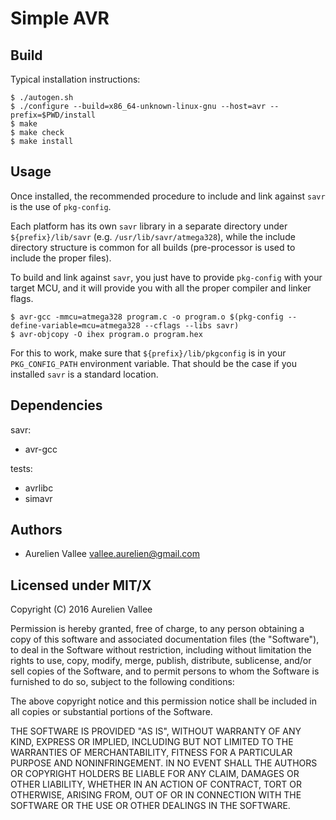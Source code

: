 Simple AVR
==========

Build
-----

Typical installation instructions:

    $ ./autogen.sh
    $ ./configure --build=x86_64-unknown-linux-gnu --host=avr --prefix=$PWD/install
    $ make
    $ make check
    $ make install

Usage
-----

Once installed, the recommended procedure to include and link against `savr` is
the use of `pkg-config`.

Each platform has its own `savr` library in a separate directory under
`${prefix}/lib/savr` (e.g. `/usr/lib/savr/atmega328`), while the include
directory structure is common for all builds (pre-processor is used to include
the proper files).

To build and link against `savr`, you just have to provide `pkg-config` with
your target MCU, and it will provide you with all the proper compiler and
linker flags.

    $ avr-gcc -mmcu=atmega328 program.c -o program.o $(pkg-config --define-variable=mcu=atmega328 --cflags --libs savr)
    $ avr-objcopy -O ihex program.o program.hex

For this to work, make sure that `${prefix}/lib/pkgconfig` is in your
`PKG_CONFIG_PATH` environment variable. That should be the case if you
installed `savr` is a standard location.

Dependencies
------------
savr:
- avr-gcc

tests:
- avrlibc
- simavr

Authors
-------
- Aurelien Vallee <vallee.aurelien@gmail.com>

Licensed under MIT/X
--------------------
Copyright (C) 2016 Aurelien Vallee

Permission is hereby granted, free of charge, to any person obtaining a copy of
this software and associated documentation files (the "Software"), to deal in
the Software without restriction, including without limitation the rights to
use, copy, modify, merge, publish, distribute, sublicense, and/or sell copies
of the Software, and to permit persons to whom the Software is furnished to do
so, subject to the following conditions:

The above copyright notice and this permission notice shall be included in all
copies or substantial portions of the Software.

THE SOFTWARE IS PROVIDED "AS IS", WITHOUT WARRANTY OF ANY KIND, EXPRESS OR
IMPLIED, INCLUDING BUT NOT LIMITED TO THE WARRANTIES OF MERCHANTABILITY,
FITNESS FOR A PARTICULAR PURPOSE AND NONINFRINGEMENT. IN NO EVENT SHALL THE
AUTHORS OR COPYRIGHT HOLDERS BE LIABLE FOR ANY CLAIM, DAMAGES OR OTHER
LIABILITY, WHETHER IN AN ACTION OF CONTRACT, TORT OR OTHERWISE, ARISING FROM,
OUT OF OR IN CONNECTION WITH THE SOFTWARE OR THE USE OR OTHER DEALINGS IN THE
SOFTWARE.
